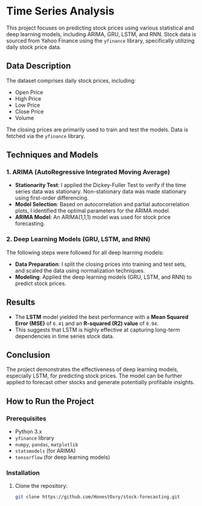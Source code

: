 # Time Series Analysis

This project focuses on predicting stock prices using various statistical and deep learning models, including ARIMA, GRU, LSTM, and RNN. Stock data is sourced from Yahoo Finance using the `yfinance` library, specifically utilizing daily stock price data.

## Data Description

The dataset comprises daily stock prices, including:
- Open Price
- High Price
- Low Price
- Close Price
- Volume

The closing prices are primarily used to train and test the models. Data is fetched via the `yfinance` library.

## Techniques and Models

### 1. ARIMA (AutoRegressive Integrated Moving Average)

- **Stationarity Test**: I applied the Dickey-Fuller Test to verify if the time series data was stationary. Non-stationary data was made stationary using first-order differencing.
- **Model Selection**: Based on autocorrelation and partial autocorrelation plots, I identified the optimal parameters for the ARIMA model.
- **ARIMA Model**: An ARIMA(1,1,1) model was used for stock price forecasting.

### 2. Deep Learning Models (GRU, LSTM, and RNN)

The following steps were followed for all deep learning models:
- **Data Preparation**: I split the closing prices into training and test sets, and scaled the data using normalization techniques.
- **Modeling**: Applied the deep learning models (GRU, LSTM, and RNN) to predict stock prices.

## Results

- The **LSTM** model yielded the best performance with a **Mean Squared Error (MSE)** of `6.41` and an **R-squared (R2) value** of `0.94`. 
- This suggests that LSTM is highly effective at capturing long-term dependencies in time series stock data.

## Conclusion

The project demonstrates the effectiveness of deep learning models, especially LSTM, for predicting stock prices. The model can be further applied to forecast other stocks and generate potentially profitable insights.

## How to Run the Project

### Prerequisites
- Python 3.x
- `yfinance` library
- `numpy`, `pandas`, `matplotlib`
- `statsmodels` (for ARIMA)
- `tensorflow` (for deep learning models)

### Installation

1. Clone the repository:
   ```bash
   git clone https://github.com/HonestOxry/stock-forecasting.git
